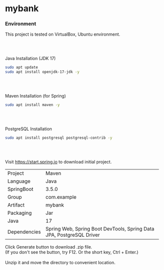 # mybank

<h3>Environment</h3>

This project is tested on VirtualBox, Ubuntu environment.

<br><br>

Java Installation (JDK 17)
```bash
sudo apt update
sudo apt install openjdk-17-jdk -y
```

<br><br>

Maven Installation (for Spring)
```bash
sudo apt install maven -y
```

<br><br>

PostgreSQL Installation
```bash
sudo apt install postgresql postgresql-contrib -y
```

<br><br>

Visit   https://start.spring.io   to download initial project.
<table>
<tr><td>Project</td><td>Maven</td></tr>
<tr><td>Language</td><td>Java</td></tr>
<tr><td>SpringBoot</td><td>3.5.0</td></tr>
<tr><td>Group</td><td>com.example</td></tr>
<tr><td>Artifact</td><td>mybank</td></tr>
<tr><td>Packaging</td><td>Jar</td></tr>
<tr><td>Java</td><td>17</td></tr>
<tr><td>Dependencies</td><td>Spring Web, Spring Boot DevTools, Spring Data JPA, PostgreSQL Driver</td></tr>
</table>
Click Generate button to download .zip file.<br>
(If you don't see the button, try F12. Or the short key, Ctrl + Enter.)<br>
<br>
Unzip it and move the directory to convenient location.
